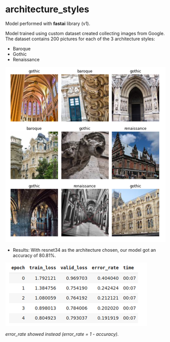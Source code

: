 # architecture_styles


Model performed with __fastai__ library (v1).


Model trained using custom dataset created collecting images from Google. The dataset contains 200 pictures for each of the 3 architecture styles:
- Baroque
- Gothic
- Renaissance

![example](arch_styles_sh1.png)

- Results: With resnet34 as the architecture chosen, our model got an accuracy of 80.81%.

![result](arch_styles_sh2.png)

_error_rate showed instead (error_rate = 1 - accuracy)._
